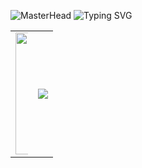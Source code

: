 ![MasterHead](https://i.pinimg.com/originals/af/07/83/af078313d59ae6b98d663e219256a16a.gif)
 ![Typing SVG](https://readme-typing-svg.herokuapp.com/?color=149414&size=35&center=true&vCenter=true&width=1000&lines=HELLO👋;I'm+from+Dominican+Republic;I'm+19+years+old;Welcome!)

<!--------------------------------------------------------------------------------------------------------------------------------------------------------->
<table align="center">
  <tr>
    <td>
      <img width="250%" height="195px" src="https://github-readme-stats.vercel.app/api/top-langs/?username=JosueIsOffline&layout=compact&hide_border=true&title_color=02D9F7FF&text_color=02D9F7FF&bg_color=0d1117" />
    </td>
    <td>
      <img src="https://github-readme-streak-stats.herokuapp.com?user=JosueIsOffline&theme=tokyonight_duo&hide_border=true" />
    </td>
  </tr>
</table>
